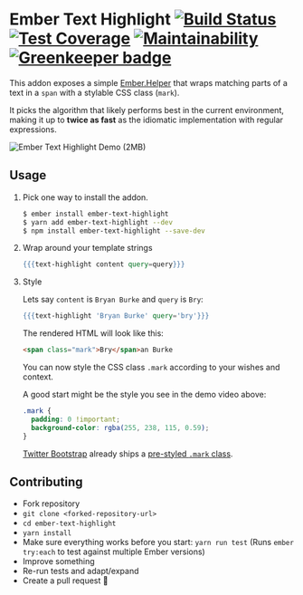 # Ember Text Highlight [![Build Status](https://travis-ci.org/konradjurk/ember-text-highlight.svg?branch=master)](https://travis-ci.org/konradjurk/ember-text-highlight) [![Test Coverage](https://api.codeclimate.com/v1/badges/2151404fe867d4c8949c/test_coverage)](https://codeclimate.com/github/konradjurk/ember-text-highlight/test_coverage) [![Maintainability](https://api.codeclimate.com/v1/badges/2151404fe867d4c8949c/maintainability)](https://codeclimate.com/github/konradjurk/ember-text-highlight/maintainability) [![Greenkeeper badge](https://badges.greenkeeper.io/konradjurk/ember-text-highlight.svg)](https://greenkeeper.io/) 

This addon exposes a simple <a href="https://emberjs.com/api/ember/2.17/classes/Helper" target="_blank">Ember.Helper</a> that wraps matching parts of a text in a `span` with a stylable CSS class (`mark`).

It picks the algorithm that likely performs best in the current environment, making it up to **twice as fast** as the idiomatic implementation with regular expressions.

![Ember Text Highlight Demo (2MB)](https://github.com/konradjurk/ember-text-highlight/raw/master/demo-ember-text-highlight.gif "Ember Text Highlight Demo")

## Usage

1. Pick one way to install the addon.

    ```bash
    $ ember install ember-text-highlight
    $ yarn add ember-text-highlight --dev
    $ npm install ember-text-highlight --save-dev
    ```

2. Wrap around your template strings
    ```handlebars
    {{{text-highlight content query=query}}}
    ```

3. Style

    Lets say `content` is `Bryan Burke` and `query` is `Bry`:

    ```handlebars
    {{{text-highlight 'Bryan Burke' query='bry'}}}
    ```

    The rendered HTML will look like this:
    
    ```html
    <span class="mark">Bry</span>an Burke
    ```

    You can now style the CSS class `.mark` according to your wishes and context.

    A good start might be the style you see in the demo video above:

    ```css
    .mark {
      padding: 0 !important;
      background-color: rgba(255, 238, 115, 0.59);
    }
    ```

    [Twitter Bootstrap](https://getbootstrap.com/) already ships a [pre-styled `.mark` class](https://v4-alpha.getbootstrap.com/content/typography/#inline-text-elements).

## Contributing

* Fork repository
* `git clone <forked-repository-url>`
* `cd ember-text-highlight`
* `yarn install`
* Make sure everything works before you start: `yarn run test` (Runs `ember try:each` to test against multiple Ember versions)
* Improve something
* Re-run tests and adapt/expand
* Create a pull request 🙌
